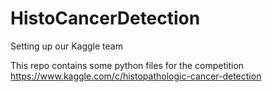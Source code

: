 # HistoCancerDetection
Setting up our Kaggle team

This repo contains some python files for the competition https://www.kaggle.com/c/histopathologic-cancer-detection
